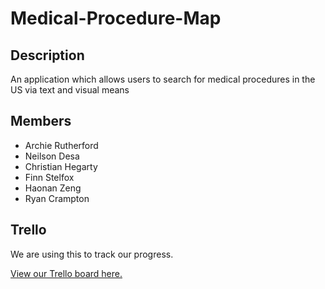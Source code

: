 # Medical-Procedure-Map


## Description
An application which allows users to search for medical procedures in the US via text and visual means


## Members
- Archie Rutherford
- Neilson Desa
- Christian Hegarty
- Finn Stelfox
- Haonan Zeng
- Ryan Crampton


## Trello
We are using this to track our progress. 

[View our Trello board here.](https://trello.com/b/cFd1UodL/ac31007-agile-project)
 

